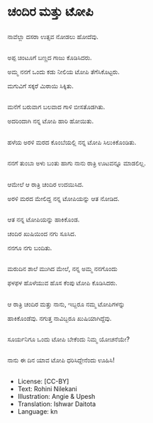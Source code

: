 # ಚಂದಿರ ಮತ್ತು ಟೋಪಿ

##
ನಾವೆಲ್ಲಾ ದಸರಾ ಉತ್ಸವ ನೋಡಲು ಹೋದೆವು. 

##
ಅಪ್ಪ ಚಿಂಟೂಗೆ ಬಣ್ಣದ ಗಾಜು ಕೊಡಿಸಿದರು.

ಅಮ್ಮ ನನಗೆ ಒಂದು ಕಡು ನೀಲಿಯ ಟೋಪಿ ತೆಗೆಸಿಕೊಟ್ಟರು.

ಮಗುವಿಗೆ ಸಕ್ಕರೆ ಮಿಠಾಯಿ ಸಿಕ್ಕಿತು. 

##
ಮನೆಗೆ ಬರುವಾಗ ಬಲವಾದ ಗಾಳಿ ಬೀಸತೊಡಗಿತು. 

ಅದರಿಂದಾಗಿ ನನ್ನ ಟೋಪಿ ಹಾರಿ ಹೋಯಿತು. 

##
ಹಳೆಯ ಅರಳಿ ಮರದ ಕೊಂಬೆಯಲ್ಲಿ ನನ್ನ ಟೋಪಿ ಸಿಲುಕಿಕೊಂಡಿತು. 

##
ನನಗೆ ತುಂಬಾ ಅಳು ಬಂತು ಹಾಗು ನಾನು ರಾತ್ರಿ ಊಟವನ್ನೂ ಮಾಡಲಿಲ್ಲ. 

##
ಆಮೇಲೆ ಆ ರಾತ್ರಿ ಚಂದಿರ ಉದಯಿಸಿದ. 

ಅರಳಿ ಮರದ ಮೇಲಿದ್ದ ನನ್ನ ಟೋಪಿಯನ್ನು ಆತ ನೋಡಿದ. 

##
ಆತ ನನ್ನ ಟೋಪಿಯನ್ನು ಹಾಕಿಕೊಂಡ. 

ಚಂದಿರ ಖುಷಿಯಿಂದ ನಗು ಸೂಸಿದ.

ನನಗೂ ನಗು ಬಂದಿತು. 

##
ಮರುದಿನ ಶಾಲೆ ಮುಗಿದ ಮೇಲೆ, ನನ್ನ ಅಮ್ಮ ನನಗೊಂದು

ಫಳಫಳ  ಹೊಳೆಯುವ ಹೊಸ ಕೆಂಪು ಟೋಪಿ ಕೊಡಿಸಿದರು. 

##
ಆ ರಾತ್ರಿ ಚಂದಿರ ಮತ್ತು ನಾನು, ಇಬ್ಬರೂ ನಮ್ಮ ಟೋಪಿಗಳನ್ನು

ಹಾಕಿಕೊಂಡೆವು. ನಗುತ್ತ ನಾವಿಬ್ಬರೂ ಖುಷಿಯಾಗಿದ್ದೆವು. 

##
ಸೂರ್ಯನಿಗೂ ಒಂದು ಟೋಪಿ ಬೇಕೆಂದು ನಿಮ್ಮ ಯೋಚನೆಯೇ? 

##
ನಾನು ಈ ದಿನ ಯಾವ ಟೋಪಿ ಧರಿಸಿದ್ದೇನೆಂದು ಊಹಿಸಿ! 

##
* License: [CC-BY]
* Text: Rohini Nilekani
* Illustration: Angie & Upesh
* Translation: Ishwar Daitota
* Language: kn
